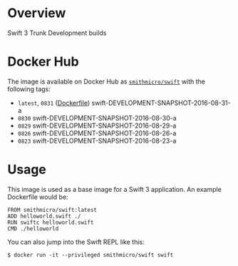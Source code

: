 # Overview
Swift 3 Trunk Development builds

# Docker Hub
The image is available on Docker Hub as [`smithmicro/swift`](https://hub.docker.com/r/smithmicro/swift/) with the following tags:

  * `latest`, `0831` ([Dockerfile](https://github.com/smithmicro/swift/blob/master/Dockerfile)) swift-DEVELOPMENT-SNAPSHOT-2016-08-31-a
  * `0830` swift-DEVELOPMENT-SNAPSHOT-2016-08-30-a
  * `0829` swift-DEVELOPMENT-SNAPSHOT-2016-08-29-a
  * `0826` swift-DEVELOPMENT-SNAPSHOT-2016-08-26-a
  * `0823` swift-DEVELOPMENT-SNAPSHOT-2016-08-23-a

# Usage
This image is used as a base image for a Swift 3 application.  An example Dockerfile would be:

```
FROM smithmicro/swift:latest
ADD helloworld.swift ./
RUN swiftc helloworld.swift
CMD ./helloworld
```

You can also jump into the Swift REPL like this:
```
$ docker run -it --privileged smithmicro/swift swift
```
